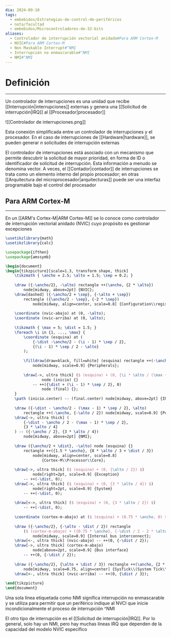 ```yaml
---
dia: 2024-09-10
tags:
  - embebidos/Estrategias-de-control-de-periféricos
  - nota/facultad
  - embebidos/Microcontroladores-de-32-bits
aliases:
  - Controlador de interrupción vectorial anidado#Para ARM Cortex-M
  - NVIC#Para ARM Cortex-M
  - Non Maskable Interrupt#^NMI
  - Interrupción no enmascarable#^NMI
  - NMI#^NMI
---
```

# Definición
---
Un controlador de interrupciones es una unidad que recibe [[Interrupción|interrupciones]] externas y genera una [[Solicitud de interrupción|IRQ]] al [[Procesador|procesador]] 

![[Controlador de interrupciones.png]]

Esta conexión simplificada entre un controlador de interrupciones y el procesador. En el caso de interrupciones de [[Hardware|hardware]], se pueden generar $n$ solicitudes de interrupción externas

El controlador de interrupciones está asociado con un mecanismo que permite descubrir la solicitud de mayor prioridad, en forma de ID o identificador de solicitud de interrupción. Esta información a menudo se denomina vector. A veces, el [[Contador|contador]] de interrupciones se trata como un elemento interno del propio procesador; en otras [[Arquitectura del microprocesador|arquitecturas]] puede ser una interfaz programable bajo el control del procesador

## Para ARM Cortex-M
---
En un [[ARM's Cortex-M|ARM Cortex-M]] se lo conoce como controlador de interrupción vectorial anidado (NVIC) cuyo propósito es gestionar excepciones 

```tikz
\usetikzlibrary{math}
\usetikzlibrary{calc}

\usepackage{ifthen}
\usepackage{amssymb}

\begin{document} 
\begin{tikzpicture}[scale=1.3, transform shape, thick]
    \tikzmath { \ancho = 2.5; \alto = 1.5; \sep = 0.2; }
    
    \draw ({-\ancho/2}, -\alto) rectangle ++(\ancho, {2 * \alto})
        node[midway, above=2pt] {NVIC};
    \draw[dashed] ({-\ancho/2 + \sep}, {-\alto + \sep}) 
        rectangle ({\ancho/2 - \sep}, {-2 * \sep})
            node[midway, align=center, scale=0.8] {Configuration\\registers};
    
    \coordinate (nvic-abajo) at (0, -\alto);
    \coordinate (nvic-arriba) at (0, \alto);
    
    \tikzmath { \max = 5; \dist = 1.5; }
    \foreach \i in {1, ..., \max} {
        \coordinate (esquina) at (
            {-\dist -\ancho/2 - (\i - 1) * \sep / 2}, 
            {(\i - 1) * \sep / 2 - \alto}
        );
        
        \filldraw[draw=black, fill=white] (esquina) rectangle ++(-\ancho, \alto)
            node[midway, scale=0.9] {Peripherals};
        
        \draw[->, ultra thick] ($ (esquina) + (0, {\i * \alto / (\max + 1)}) $) 
                node (inicio) {}
            -- ++({\dist + (\i - 1) * \sep / 2}, 0)
                node (final) {};
    }
    \path (inicio.center) -- (final.center) node[midway, above=2pt] {IRQs};
    
    \draw ({-\dist - \ancho/2 - (\max - 1) * \sep / 2}, \alto)
        rectangle ++(-\ancho, {-\alto / 2}) node[midway, scale=0.9] {Peripheral};
    \draw[->, ultra thick] (
        {-\dist - \ancho / 2 - (\max - 1) * \sep / 2}, 
        {3 * \alto / 4}
    ) -- ({-\ancho / 2}, {3 * \alto / 4})
        node[midway, above=2pt] {NMI};
        
    \draw ({\ancho/2 + \dist}, -\alto) node (esquina) {}
        rectangle ++({1.5 * \ancho}, {8 * \alto / 3 + \dist / 3})
            node[midway, align=center, scale=0.8] 
                {Cortex-M\\Processor\\Core};
    
    \draw[->, ultra thick] ($ (esquina) + (0, {\alto / 2}) $) 
            node[right=2pt, scale=0.9] {Exception}
        -- ++(-\dist, 0);
    \draw[->, ultra thick] ($ (esquina) + (0, {3 * \alto / 4}) $) 
            node[right=2pt, scale=0.9] {System}
        -- ++(-\dist, 0);
    
    \draw[<->, ultra thick] ($ (esquina) + (0, {3 * \alto / 2}) $) 
        -- ++(-\dist, 0);
        
    \coordinate (cortex-m-abajo) at ($ (esquina) + (0.75 * \ancho, 0) $);
    
    \draw ({-\ancho/2}, {-\alto - \dist / 2}) rectangle 
        ($ (cortex-m-abajo) + ({0.75 * \ancho}, {-\dist / 2 - 2 * \alto / 3}) $)
            node[midway, scale=0.9] {Internal bus interconnect};
    \draw[<-, ultra thick] (nvic-abajo) -- ++(0, {-\dist / 2}); 
    \draw[->, ultra thick] (cortex-m-abajo) 
            node[above=2pt, scale=0.9] {Bus interface}
        -- ++(0, {-\dist / 2}); 
        
    \draw ({-\ancho/2}, {\alto + \dist / 3}) rectangle ++(\ancho, {2 * \alto / 3})
        node[midway, scale=0.75, align=center] {SysTick\\(System Tick\\Timer)};
    \draw[<-, ultra thick] (nvic-arriba) -- ++(0, {\dist / 3}); 
    
\end{tikzpicture}
\end{document}
```

Una sola línea etiquetada como NMI significa interrupción no enmascarable y se utiliza para permitir que un periférico indique al NVCI que inicie incondicionalmente el proceso de interrupción ^NMI

El otro tipo de interrupción es el [[Solicitud de interrupción|IRQ]]. Por lo general, solo hay un NMI, pero hay muchas líneas IRQ que dependen de la capacidad del modelo NVIC específico